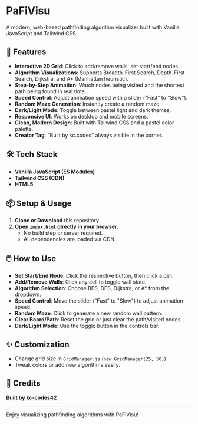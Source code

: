 # PaFiVisu

A modern, web-based pathfinding algorithm visualizer built with Vanilla JavaScript and Tailwind CSS.

## 🚀 Features
- **Interactive 2D Grid**: Click to add/remove walls, set start/end nodes.
- **Algorithm Visualizations**: Supports Breadth-First Search, Depth-First Search, Dijkstra, and A* (Manhattan heuristic).
- **Step-by-Step Animation**: Watch nodes being visited and the shortest path being found in real time.
- **Speed Control**: Adjust animation speed with a slider ("Fast" to "Slow").
- **Random Maze Generation**: Instantly create a random maze.
- **Dark/Light Mode**: Toggle between pastel light and dark themes.
- **Responsive UI**: Works on desktop and mobile screens.
- **Clean, Modern Design**: Built with Tailwind CSS and a pastel color palette.
- **Creator Tag**: "Built by kc.codes" always visible in the corner.

## 🛠 Tech Stack
- **Vanilla JavaScript (ES Modules)**
- **Tailwind CSS (CDN)**
- **HTML5**

## 📦 Setup & Usage
1. **Clone or Download** this repository.
2. **Open `index.html` directly in your browser.**
   - No build step or server required.
   - All dependencies are loaded via CDN.

## 🖱️ How to Use
- **Set Start/End Node**: Click the respective button, then click a cell.
- **Add/Remove Walls**: Click any cell to toggle wall state.
- **Algorithm Selection**: Choose BFS, DFS, Dijkstra, or A* from the dropdown.
- **Speed Control**: Move the slider ("Fast" to "Slow") to adjust animation speed.
- **Random Maze**: Click to generate a new random wall pattern.
- **Clear Board/Path**: Reset the grid or just clear the path/visited nodes.
- **Dark/Light Mode**: Use the toggle button in the controls bar.


## ✨ Customization
- Change grid size in `GridManager.js` (`new GridManager(25, 50)`)
- Tweak colors or add new algorithms easily.

## 🙏 Credits
**Built by [kc-codes42](https://github.com/kc-codes42)**

---

Enjoy visualizing pathfinding algorithms with PaFiVisu! 
